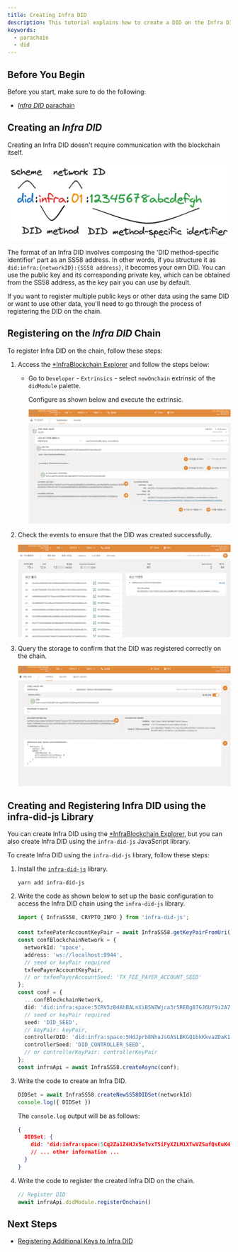 ```yaml
---
title: Creating Infra DID
description: This tutorial explains how to create a DID on the Infra DID parachain.
keywords:
  - parachain
  - did
---
```


## Before You Begin

Before you start, make sure to do the following:

- [*Infra DID* parachain](../../../service-chains/infra-did-parachain.md)

## Creating an *Infra DID*

Creating an Infra DID doesn't require communication with the blockchain itself.

![infra-did-method](/media/images/docs/infrablockchain/service-chains/infra-did-method.png)

The format of an Infra DID involves composing the 'DID method-specific identifier' part as an SS58 address. In other words, if you structure it as `did:infra:{networkID}:{SS58 address}`, it becomes your own DID. You can use the public key and its corresponding private key, which can be obtained from the SS58 address, as the key pair you can use by default.

If you want to register multiple public keys or other data using the same DID or want to use other data, you'll need to go through the process of registering the DID on the chain.

## Registering on the *Infra DID* Chain

To register Infra DID on the chain, follow these steps:

1. Access the [*InfraBlockchain Explorer](https://portal.infrablockspace.net) and follow the steps below:

   - Go to `Developer` - `Extrinsics` - select `newOnchain` extrinsic of the `didModule` palette.

     Configure as shown below and execute the extrinsic.

     ![new-onchain](/media/images/docs/infrablockchain/tutorials/service-chains/infra-did-parachain/new-onchain.png)

2. Check the events to ensure that the DID was created successfully.

   ![new-onchain-success](/media/images/docs/infrablockchain/tutorials/service-chains/infra-did-parachain/new-onchain-success.png)

3. Query the storage to confirm that the DID was registered correctly on the chain.

   ![new-onchain-storage](/media/images/docs/infrablockchain/tutorials/service-chains/infra-did-parachain/new-onchain-storage.png)

## Creating and Registering Infra DID using the infra-did-js Library

You can create Infra DID using the [*InfraBlockchain Explorer](https://portal.infrablockspace.net), but you can also create Infra DID using the `infra-did-js` JavaScript library.

To create Infra DID using the `infra-did-js` library, follow these steps:

1. Install the [`infra-did-js`](https://github.com/InfraBlockchain/infra-did-js) library.

   ```shell
   yarn add infra-did-js
   ```

2. Write the code as shown below to set up the basic configuration to access the Infra DID chain using the `infra-did-js` library.

   ```typescript
   import { InfraSS58, CRYPTO_INFO } from 'infra-did-js';

   const txfeePaterAccountKeyPair = await InfraSS58.getKeyPairFromUri('//Alice', 'sr25519');
   const confBlockchainNetwork = {
     networkId: 'space',
     address: 'ws://localhost:9944',
     // seed or keyPair required
     txfeePayerAccountKeyPair,
     // or txfeePayerAccountSeed: 'TX_FEE_PAYER_ACCOUNT_SEED'
   };
   const conf = {
     ...confBlockchainNetwork,
     did: 'did:infra:space:5CRV5zBdAhBALnXiBSWZWjca3rSREBg87GJ6UY9i2A7y1rCs',
     // seed or keyPair required
     seed: 'DID_SEED',
     // keyPair: keyPair,
     controllerDID: 'did:infra:space:5HdJprb8NhaJsGASLBKGQ1bkKkvaZDaK1FxTbJRXNShFuqgY',
     controllerSeed: 'DID_CONTROLLER_SEED',
     // or controllerKeyPair: controllerKeyPair
   };
   const infraApi = await InfraSS58.createAsync(conf);
   ```

3. Write the code to create an Infra DID.

   ```typescript
   DIDSet = await InfraSS58.createNewSS58DIDSet(networkId)
   console.log({ DIDSet })
   ```

   The `console.log` output will be as follows:

   ```json
   {
     DIDSet: {
       did: 'did:infra:space:5Cq2Za1Z4HJx5eTvxT5iFyXZLM1XTwVZSafQsEuK4ujNKJEF',
       // ... other information ...
     }
   }
   ```

4. Write the code to register the created Infra DID on the chain.

   ```typescript
   // Register DID
   await infraApi.didModule.registerOnchain()
   ```

## Next Steps

- [Registering Additional Keys to Infra DID](./add-keys.md)